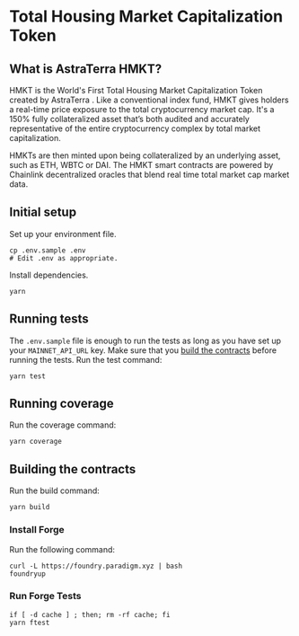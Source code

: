 # Total Housing Market Capitalization Token

## What is AstraTerra HMKT?

HMKT is the World's First Total Housing Market Capitalization Token created by AstraTerra . Like a conventional index fund, HMKT gives holders a real-time price exposure to the total cryptocurrency market cap. It's a 150% fully collateralized asset that’s both audited and accurately representative of the entire cryptocurrency complex by total market capitalization.

HMKTs are then minted upon being collateralized by an underlying asset, such as ETH, WBTC or DAI. The HMKT smart contracts are powered by Chainlink decentralized oracles that blend real time total market cap market data.


## Initial setup

Set up your environment file.

```
cp .env.sample .env
# Edit .env as appropriate.
```

Install dependencies.

```
yarn
```

## Running tests

The `.env.sample` file is enough to run the tests as long as you have set up your `MAINNET_API_URL` key.
Make sure that you [build the contracts](#building-the-contracts) before running the tests. Run the test command:

```
yarn test
```

## Running coverage

Run the coverage command:

```
yarn coverage
```

## Building the contracts

Run the build command:

```
yarn build
```

### Install Forge

Run the following command:
```
curl -L https://foundry.paradigm.xyz | bash
foundryup
```

### Run Forge Tests
```
if [ -d cache ] ; then; rm -rf cache; fi
yarn ftest
```
